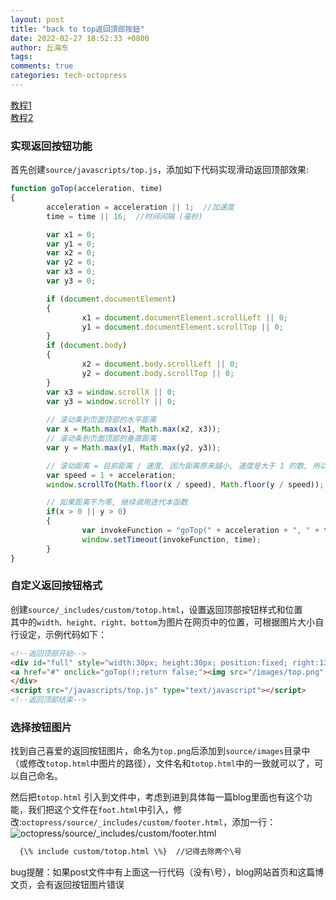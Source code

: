 ```yaml
---
layout: post
title: "back to top返回頂部按鈕"
date: 2022-02-27 18:52:33 +0800
author: 丘海东 
tags: 
comments: true
categories: tech-octopress
---
```

[教程1](https://www.jianshu.com/p/fe0e089a985c)  
[教程2](https://www.cnblogs.com/biglucky/p/4148867.html)  

### 实现返回按钮功能
首先创建`source/javascripts/top.js`，添加如下代码实现滑动返回顶部效果:  

``` javascript
function goTop(acceleration, time)
{
        acceleration = acceleration || 1;  //加速度
        time = time || 16;  //时间间隔 (毫秒)

        var x1 = 0;
        var y1 = 0;
        var x2 = 0;
        var y2 = 0;
        var x3 = 0;
        var y3 = 0;

        if (document.documentElement)
        {
                x1 = document.documentElement.scrollLeft || 0;
                y1 = document.documentElement.scrollTop || 0;
        }
        if (document.body)
        {
                x2 = document.body.scrollLeft || 0;
                y2 = document.body.scrollTop || 0;
        }
        var x3 = window.scrollX || 0;
        var y3 = window.scrollY || 0;
        
        // 滚动条到页面顶部的水平距离
        var x = Math.max(x1, Math.max(x2, x3));
        // 滚动条到页面顶部的垂直距离
        var y = Math.max(y1, Math.max(y2, y3));

        // 滚动距离 = 目前距离 / 速度, 因为距离原来越小, 速度是大于 1 的数, 所以滚动距离会越来越小
        var speed = 1 + acceleration;
        window.scrollTo(Math.floor(x / speed), Math.floor(y / speed));

        // 如果距离不为零, 继续调用迭代本函数
        if(x > 0 || y > 0)
        {
                var invokeFunction = "goTop(" + acceleration + ", " + time + ")";
                window.setTimeout(invokeFunction, time);
        }
}
```

### 自定义返回按钮格式
创建`source/_includes/custom/totop.html`，设置返回顶部按钮样式和位置  
其中的`width、height、right、bottom`为图片在网页中的位置，可根据图片大小自行设定，示例代码如下：  

``` html
<!--返回顶部开始-->
<div id="full" style="width:30px; height:30px; position:fixed; right:13px; bottom:13px; z-index:100; text-align:center; background-color:transparent; cursor:pointer;">
<a href="#" onclick="goTop();return false;"><img src="/images/top.png" border=0 alt="返回顶部"></a>
</div>
<script src="/javascripts/top.js" type="text/javascript"></script>
<!--返回顶部结束-->
```

### 选择按钮图片
找到自己喜爱的返回按钮图片，命名为`top.png`后添加到`source/images`目录中（或修改`totop.html`中图片的路径），文件名和`totop.html`中的一致就可以了，可以自己命名。  

然后把`totop.html` 引入到文件中，考虑到进到具体每一篇blog里面也有这个功能，我们把这个文件在`foot.html`中引入，修改:`octopress/source/_includes/custom/footer.html`，添加一行：  
![octopress/source/_includes/custom/footer.html](http://r.photo.store.qq.com/psc?/V53xBhKC4JFvE03uTNAL1QWxNF3K6JJT/TmEUgtj9EK6.7V8ajmQrEMHNMi9RBV8SPCiQjrpiIVqTO0oBBa1zGSTDwX1cxXY1I0xQDhEyJNc9d2jqFOe5QAet0C9GvAgWzpRjxvDQ7Sc!/r)  

``` html
  {\% include custom/totop.html \%}  //记得去除两个\号
```

bug提醒：如果post文件中有上面这一行代码（没有\号），blog网站首页和这篇博文页，会有返回按钮图片错误
